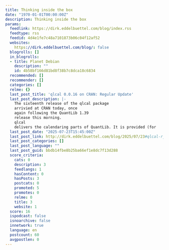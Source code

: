 ```yaml
---
title: Thinking inside the box
date: "1970-01-01T00:00:00Z"
description: Thinking inside the box
params:
  feedlink: https://dirk.eddelbuettel.com/blog/index.rss
  feedtype: rss
  feedid: 4d4e1fe7c48a7101873b06c04f12af52
  websites:
    https://dirk.eddelbuettel.com/blog/: false
  blogrolls: []
  in_blogrolls:
  - title: Planet Debian
    description: ""
    id: 4b58bf166d81bd8f38b7c8dca18c6834
  recommended: []
  recommender: []
  categories: []
  relme: {}
  last_post_title: 'qlcal 0.0.16 on CRAN: Regular Update'
  last_post_description: |-
    The sixteenth release of the qlcal package
    arrivied at CRAN today, once
    again following the QuantLib 1.39
    release this morning.
    qlcal
    delivers the calendaring parts of QuantLib. It is provided (for
  last_post_date: "2025-07-23T15:45:00Z"
  last_post_link: http://dirk.eddelbuettel.com/blog/2025/07/23#qlcal-r_0.0.16
  last_post_categories: []
  last_post_language: ""
  last_post_guid: bbdb14fbe8b25ba66ef1e8dc7f13d288
  score_criteria:
    cats: 0
    description: 3
    feedlangs: 1
    hasContent: 0
    hasPosts: 3
    postcats: 0
    promoted: 5
    promotes: 0
    relme: 0
    title: 3
    website: 1
  score: 16
  ispodcast: false
  isnoarchive: false
  innetwork: true
  language: en
  postcount: 60
  avgpostlen: 0
---
```

